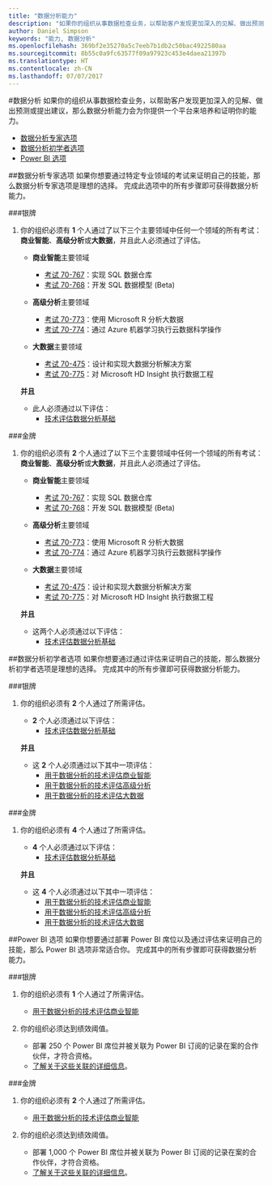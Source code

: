 ```yaml
---
title: "数据分析能力"
description: "如果你的组织从事数据检查业务，以帮助客户发现更加深入的见解、做出预测或提出建议，那么数据分析能力会为你提供一个平台来培养和证明你的能力。"
author: Daniel Simpson
keywords: "能力, 数据分析"
ms.openlocfilehash: 369bf2e35270a5c7eeb7b1db2c50bac4922580aa
ms.sourcegitcommit: 8b55c0a9fc63577f09a97923c453e4daea21397b
ms.translationtype: HT
ms.contentlocale: zh-CN
ms.lasthandoff: 07/07/2017
---
```

#<a name="data-analytics"></a>数据分析
如果你的组织从事数据检查业务，以帮助客户发现更加深入的见解、做出预测或提出建议，那么数据分析能力会为你提供一个平台来培养和证明你的能力。

- [数据分析专家选项](#data-analytics-specialist-option)
- [数据分析初学者选项](#data-analytics-beginners-option)
- [Power BI 选项](#power-bi-option)

##<a name="data-analytics-specialist-option"></a>数据分析专家选项
如果你想要通过特定专业领域的考试来证明自己的技能，那么数据分析专家选项是理想的选择。 完成此选项中的所有步骤即可获得数据分析能力。

###<a name="silver"></a>银牌
1. 你的组织必须有 **1** 个人通过了以下三个主要领域中任何一个领域的所有考试：**商业智能**、**高级分析**或**大数据**，并且此人必须通过了评估。

    - **商业智能**主要领域
        - [考试 70-767](https://www.microsoft.com/en-us/learning/exam-70-767.aspx)：实现 SQL 数据仓库 
        - [考试 70-768](https://www.microsoft.com/en-us/learning/exam-70-768.aspx)：开发 SQL 数据模型 (Beta)

    - **高级分析**主要领域
        - [考试 70-773](https://www.microsoft.com/en-us/learning/exam-70-773.aspx)：使用 Microsoft R 分析大数据
        - [考试 70-774](https://www.microsoft.com/en-us/learning/exam-70-774.aspx)：通过 Azure 机器学习执行云数据科学操作

    - **大数据**主要领域
        - [考试 70-475](https://www.microsoft.com/en-us/learning/exam-70-475.aspx)：设计和实现大数据分析解决方案
        - [考试 70-775](https://www.microsoft.com/en-us/learning/exam-70-775.aspx)：对 Microsoft HD Insight 执行数据工程

    **并且**

    - 此人必须通过以下评估：
        - [技术评估数据分析基础](https://partneruniversity.microsoft.com/?whr=uri:MicrosoftAccount&courseId=14356&scoId=w5Ubm2ygB_4304778676)

###<a name="gold"></a>金牌
1. 你的组织必须有 **2** 个人通过了以下三个主要领域中任何一个领域的所有考试：**商业智能**、**高级分析**或**大数据**，并且此人必须通过了评估。

    - **商业智能**主要领域
        - [考试 70-767](https://www.microsoft.com/en-us/learning/exam-70-767.aspx)：实现 SQL 数据仓库 
        - [考试 70-768](https://www.microsoft.com/en-us/learning/exam-70-768.aspx)：开发 SQL 数据模型 (Beta)

    - **高级分析**主要领域
        - [考试 70-773](https://www.microsoft.com/en-us/learning/exam-70-773.aspx)：使用 Microsoft R 分析大数据
        - [考试 70-774](https://www.microsoft.com/en-us/learning/exam-70-774.aspx)：通过 Azure 机器学习执行云数据科学操作

    - **大数据**主要领域
        - [考试 70-475](https://www.microsoft.com/en-us/learning/exam-70-475.aspx)：设计和实现大数据分析解决方案
        - [考试 70-775](https://www.microsoft.com/en-us/learning/exam-70-775.aspx)：对 Microsoft HD Insight 执行数据工程

    **并且**

    - 这两个人必须通过以下评估： 
        - [技术评估数据分析基础](https://partneruniversity.microsoft.com/?whr=uri:MicrosoftAccount&courseId=14356&scoId=w5Ubm2ygB_4304778676)

##<a name="data-analytics-beginners-option"></a>数据分析初学者选项
如果你想要通过通过评估来证明自己的技能，那么数据分析初学者选项是理想的选择。 完成其中的所有步骤即可获得数据分析能力。

###<a name="silver"></a>银牌
1. 你的组织必须有 **2** 个人通过了所需评估。

    - **2** 个人必须通过以下评估：
        - [技术评估数据分析基础](https://partneruniversity.microsoft.com/?whr=uri:MicrosoftAccount&courseId=14356&scoId=w5Ubm2ygB_4304778676)

    **并且**

    - 这 **2** 个人必须通过以下其中一项评估：
        - [用于数据分析的技术评估商业智能](https://partneruniversity.microsoft.com/?whr=uri:MicrosoftAccount&courseId=14350&scoId=u5YzfgigB_1504778676)
        - [用于数据分析的技术评估高级分析](https://partneruniversity.microsoft.com/?whr=uri:MicrosoftAccount&courseId=10275&scoId=bweuuySgB_3904778676)
        - [用于数据分析的技术评估大数据](https://partneruniversity.microsoft.com/?whr=uri:MicrosoftAccount&courseId=14349&scoId=qb5OGFigB_6604778676)

###<a name="gold"></a>金牌
1. 你的组织必须有 **4** 个人通过了所需评估。

    - **4** 个人必须通过以下评估：
        - [技术评估数据分析基础 ](https://partneruniversity.microsoft.com/?whr=uri:MicrosoftAccount&courseId=14356&scoId=w5Ubm2ygB_4304778676)

    **并且**

    - 这 **4** 个人必须通过以下其中一项评估：
        - [用于数据分析的技术评估商业智能](https://partneruniversity.microsoft.com/?whr=uri:MicrosoftAccount&courseId=14350&scoId=u5YzfgigB_1504778676)
        - [用于数据分析的技术评估高级分析](https://partneruniversity.microsoft.com/?whr=uri:MicrosoftAccount&courseId=10275&scoId=bweuuySgB_3904778676)
        - [用于数据分析的技术评估大数据](https://partneruniversity.microsoft.com/?whr=uri:MicrosoftAccount&courseId=14349&scoId=qb5OGFigB_6604778676)

##<a name="power-bi-option"></a>Power BI 选项
如果你想要通过部署 Power BI 席位以及通过评估来证明自己的技能，那么 Power BI 选项非常适合你。 完成其中的所有步骤即可获得数据分析能力。

###<a name="silver"></a>银牌

1. 你的组织必须有 **1** 个人通过了所需评估。

    - [用于数据分析的技术评估商业智能](https://partneruniversity.microsoft.com/?whr=uri:MicrosoftAccount&courseId=14350&scoId=u5YzfgigB_1504778676)
  
2. 你的组织必须达到绩效阈值。

    - 部署 250 个 Power BI 席位并被关联为 Power BI 订阅的记录在案的合作伙伴，才符合资格。
    - [了解关于这些关联的详细信息](https://partner.microsoft.com/en-us/membership/digital-partner-of-record)。

###<a name="gold"></a>金牌
1. 你的组织必须有 **2** 个人通过了所需评估。
    - [用于数据分析的技术评估商业智能](https://partneruniversity.microsoft.com/?whr=uri:MicrosoftAccount&courseId=14350&scoId=u5YzfgigB_1504778676)
  
2. 你的组织必须达到绩效阈值。
    - 部署 1,000 个 Power BI 席位并被关联为 Power BI 订阅的记录在案的合作伙伴，才符合资格。
    - [了解关于这些关联的详细信息](https://partner.microsoft.com/en-us/membership/digital-partner-of-record)。

